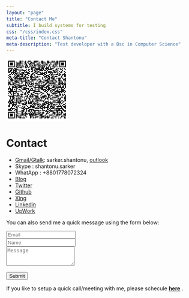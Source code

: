 ```yaml
---
layout: "page"
title: "Contact Me"
subtitle: I build systems for testing
css: "/css/index.css"
meta-title: "Contact Shantonu"
meta-description: "Test developer with a Bsc in Computer Science"
---
```


![QR Code](./img/QR.PNG)
# Contact 
- [Gmail/Gtalk](mailto:sarker.shantonu@gmail.com): sarker.shantonu, [outlook](mailto:sarker.shantonu@live.com)
- Skype : shantonu.sarker
- WhatApp : +8801778072324
- [Blog](https://shantonusarker.blogspot.com/)
- [Twitter](https://twitter.com/sarkershantonu)
- [Github](https://github.com/sarkershantonu)
- [Xing](https://www.xing.com/profile/Shantonu_Sarker)
- [Linkedin](https://www.linkedin.com/in/shantonusarker/)
- [UpWork](https://www.upwork.com/freelancers/~01497d9402c6e641ad)

<form action="https://formspree.io/mqkylzkq" method="POST" class="form" id="contact-form">
        <p>You can also send me a quick message using the form below:</p>
        <div class="row">
            <div class="col-xs-6">
                <input type="email" name="_replyto" class="form-control input-lg" placeholder="Email" title="Email">
            </div>
            <div class="col-xs-6">
                <input type="text" name="name" class="form-control input-lg" placeholder="Name" title="Name">
            </div>
        </div>
        <input type="hidden" name="_subject" value="New message[shantonu.com]">
        <textarea type="text" name="content" class="form-control input-lg" placeholder="Message" title="Message" required="required" rows="3"></textarea>
        <input type="text" name="_gotcha" style="display:none">
        <input type="hidden" name="_next" value="?message=Your message was sent successfully, thanks!" />

   <button type="submit" class="btn btn-lg btn-primary">Submit</button>
</form>

<p>If you like to setup a quick call/meeting with me, please schecule <a href="https://calendly.com/shantonu"><strong>here</strong></a> . </p>
<div class="calendly-inline-widget" data-url="https://calendly.com/shantonu/15min" style="min-width:320px;height:630px;"></div>
<script type="text/javascript" src="https://assets.calendly.com/assets/external/widget.js"></script>
   